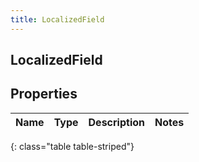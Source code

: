 ```yaml
---
title: LocalizedField
---
```

## LocalizedField

## Properties

|Name | Type | Description | Notes|
|------------ | ------------- | ------------- | -------------|
{: class="table table-striped"}


